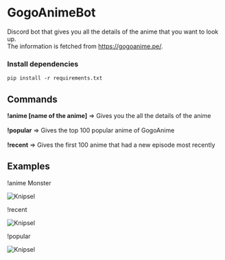 # GogoAnimeBot

Discord bot that gives you all the details of the anime that you want to look up. <br/> 
The information is fetched from https://gogoanime.pe/.

### Install dependencies
```
pip install -r requirements.txt
```

## Commands

**!anime [name of the anime]** =>  Gives you the all the details of the anime <br/> 
<br />
**!popular** =>  Gives the top 100 popular anime of GogoAnime <br/>
<br />
**!recent** =>  Gives the first 100 anime that had a new episode most recently

## Examples

!anime Monster

![Knipsel](https://user-images.githubusercontent.com/39442337/136712561-16124589-6330-4c27-85f9-06c1ae836e69.PNG)

!recent

![Knipsel](https://user-images.githubusercontent.com/39442337/137801209-67493d0e-1b73-449d-9a40-5f36bc47c20c.PNG)

!popular

![Knipsel](https://user-images.githubusercontent.com/39442337/137801408-389ecaef-8674-4c96-bb26-0c06cc2eb70d.PNG)
